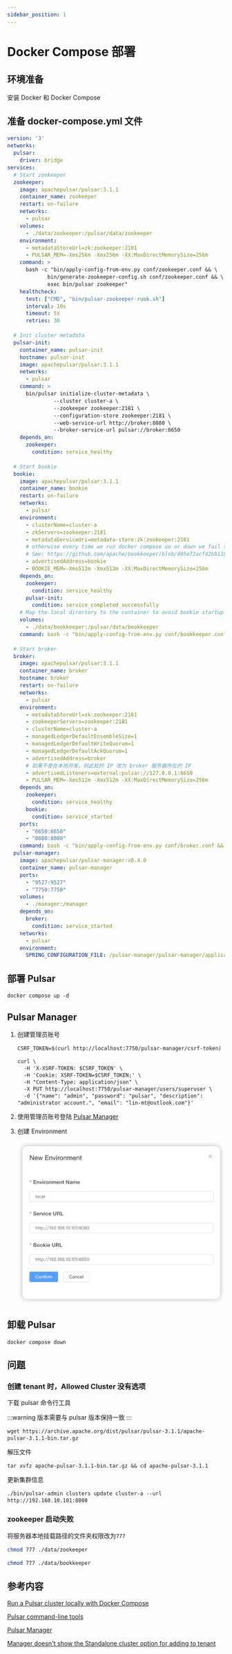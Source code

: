 ```yaml
---
sidebar_position: 1
---
```


# Docker Compose 部署

## 环境准备

安装 Docker 和 Docker Compose

## 准备 docker-compose.yml 文件

```yaml title="docker-compose.yml"
version: '3'
networks:
  pulsar:
    driver: bridge
services:
  # Start zookeeper
  zookeeper:
    image: apachepulsar/pulsar:3.1.1
    container_name: zookeeper
    restart: on-failure
    networks:
      - pulsar
    volumes:
      - ./data/zookeeper:/pulsar/data/zookeeper
    environment:
      - metadataStoreUrl=zk:zookeeper:2181
      - PULSAR_MEM=-Xms256m -Xmx256m -XX:MaxDirectMemorySize=256m
    command: >
      bash -c "bin/apply-config-from-env.py conf/zookeeper.conf && \
             bin/generate-zookeeper-config.sh conf/zookeeper.conf && \
             exec bin/pulsar zookeeper"
    healthcheck:
      test: ["CMD", "bin/pulsar-zookeeper-ruok.sh"]
      interval: 10s
      timeout: 5s
      retries: 30

  # Init cluster metadata
  pulsar-init:
    container_name: pulsar-init
    hostname: pulsar-init
    image: apachepulsar/pulsar:3.1.1
    networks:
      - pulsar
    command: >
      bin/pulsar initialize-cluster-metadata \
               --cluster cluster-a \
               --zookeeper zookeeper:2181 \
               --configuration-store zookeeper:2181 \
               --web-service-url http://broker:8080 \
               --broker-service-url pulsar://broker:6650
    depends_on:
      zookeeper:
        condition: service_healthy

  # Start bookie
  bookie:
    image: apachepulsar/pulsar:3.1.1
    container_name: bookie
    restart: on-failure
    networks:
      - pulsar
    environment:
      - clusterName=cluster-a
      - zkServers=zookeeper:2181
      - metadataServiceUri=metadata-store:zk:zookeeper:2181
      # otherwise every time we run docker compose uo or down we fail to start due to Cookie
      # See: https://github.com/apache/bookkeeper/blob/405e72acf42bb1104296447ea8840d805094c787/bookkeeper-server/src/main/java/org/apache/bookkeeper/bookie/Cookie.java#L57-68
      - advertisedAddress=bookie
      - BOOKIE_MEM=-Xms512m -Xmx512m -XX:MaxDirectMemorySize=256m
    depends_on:
      zookeeper:
        condition: service_healthy
      pulsar-init:
        condition: service_completed_successfully
    # Map the local directory to the container to avoid bookie startup failure due to insufficient container disks.
    volumes:
      - ./data/bookkeeper:/pulsar/data/bookkeeper
    command: bash -c "bin/apply-config-from-env.py conf/bookkeeper.conf && exec bin/pulsar bookie"

  # Start broker
  broker:
    image: apachepulsar/pulsar:3.1.1
    container_name: broker
    hostname: broker
    restart: on-failure
    networks:
      - pulsar
    environment:
      - metadataStoreUrl=zk:zookeeper:2181
      - zookeeperServers=zookeeper:2181
      - clusterName=cluster-a
      - managedLedgerDefaultEnsembleSize=1
      - managedLedgerDefaultWriteQuorum=1
      - managedLedgerDefaultAckQuorum=1
      - advertisedAddress=broker
      # 如果不是在本地开发，则此处的 IP 改为 broker 服务器所在的 IP
      - advertisedListeners=external:pulsar://127.0.0.1:6650
      - PULSAR_MEM=-Xms512m -Xmx512m -XX:MaxDirectMemorySize=256m
    depends_on:
      zookeeper:
        condition: service_healthy
      bookie:
        condition: service_started
    ports:
      - "6650:6650"
      - "8080:8080"
    command: bash -c "bin/apply-config-from-env.py conf/broker.conf && exec bin/pulsar broker"
  pulsar-manager:
    image: apachepulsar/pulsar-manager:v0.4.0
    container_name: pulsar-manager
    ports:
      - "9527:9527"
      - "7750:7750"
    volumes:
      - ./manager:/manager
    depends_on:
      broker:
        condition: service_started
    networks:
      - pulsar
    environment:
      SPRING_CONFIGURATION_FILE: /pulsar-manager/pulsar-manager/application.properties
```

## 部署 Pulsar

```shell
docker compose up -d
```

## Pulsar Manager

1. 创建管理员账号

    ```shell
    CSRF_TOKEN=$(curl http://localhost:7750/pulsar-manager/csrf-token)
    ```

    ```shell
    curl \
      -H 'X-XSRF-TOKEN: $CSRF_TOKEN' \
      -H 'Cookie: XSRF-TOKEN=$CSRF_TOKEN;' \
      -H "Content-Type: application/json" \
      -X PUT http://localhost:7750/pulsar-manager/users/superuser \
      -d '{"name": "admin", "password": "pulsar", "description": "administrator account.", "email": "lin-mt@outlook.com"}'
    ```

2. 使用管理员账号登陆 [Pulsar Manager](http://127.0.0.1:9527)

3. 创建 Environment

    ![](./create_environment.png)

## 卸载 Pulsar

```shell
docker compose down
```

## 问题

### 创建 tenant 时，Allowed Cluster 没有选项

下载 pulsar 命令行工具

:::warning
版本需要与 pulsar 版本保持一致
:::

```shell
wget https://archive.apache.org/dist/pulsar/pulsar-3.1.1/apache-pulsar-3.1.1-bin.tar.gz
```
解压文件
```shell
tar xvfz apache-pulsar-3.1.1-bin.tar.gz && cd apache-pulsar-3.1.1
```
更新集群信息
```shell
./bin/pulsar-admin clusters update cluster-a --url http://192.168.10.101:8080
```

### zookeeper 启动失败

将服务器本地挂载路径的文件夹权限改为`777`

```bash
chmod 777 ./data/zookeeper
```

```bash
chmod 777 ./data/bookkeeper
```

## 参考内容

[Run a Pulsar cluster locally with Docker Compose](https://pulsar.apache.org/docs/3.1.x/getting-started-docker-compose/)

[Pulsar command-line tools](https://pulsar.apache.org/docs/3.1.x/reference-cli-tools/)

[Pulsar Manager](https://pulsar.apache.org/docs/3.1.x/administration-pulsar-manager/)

[Manager doesn't show the Standalone cluster option for adding to tenant](https://github.com/apache/pulsar-manager/issues/292)

